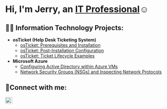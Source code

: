 <h1>Hi, I'm Jerry, an <a href="https://linkedin.com/in/jerry-beau-soleil-879b0919">IT Professional</a>☺</h1>

<h2>👨‍💻 Information Technology Projects:</h2>

- <b>osTicket (Help Desk Ticketing System)</b>
  - [osTicket: Prerequisites and Installation](https://github.com/jbeausoleil83/osticket-prereqs)
  - [osTicket: Post-Installation Configuration](https://github.com/jbeausoleil83/post-install-config)
  - [osTicket: Ticket Lifecycle Examples](https://github.com/jbeausoleil83/ticket-lifecycle)
- <b>Microsoft Azure</b>
  - [Configuring Active Directory within Azure VMs](https://github.com/joshmadakorcc/configure-ad)
  - [Network Security Groups (NSGs) and Inspecting Network Protocols](https://github.com/joshmadakorcc/azure-network-protocols)

<h2>🤳Connect with me:</h2>

[<img align="left" alt="Josh | LinkedIn" width="22px" src="https://cdn.jsdelivr.net/npm/simple-icons@v3/icons/linkedin.svg" />][linkedin]

[linkedin]: https://linkedin.com/in/jerry-beau-soleil-879b0919

